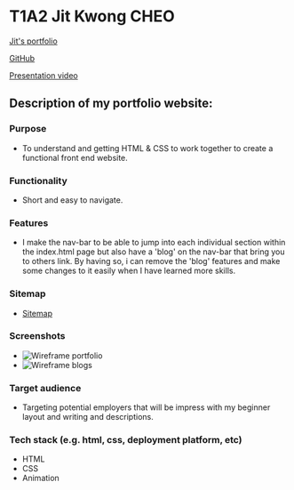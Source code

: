 
# T1A2 Jit Kwong CHEO


[Jit's portfolio](https://jitcportfolio.netlify.app/index.html)

[GitHub](https://github.com/JitCHEO)

[Presentation video](https://youtu.be/n-OAVcSbQlI)


## Description of my portfolio website: 
### Purpose
- To understand and getting HTML & CSS to work together to create a functional front end website.

### Functionality 
- Short and easy to navigate.

### Features
- I make the nav-bar to be able to jump into each individual section within the index.html page but also have a 'blog' on the nav-bar that bring you to others link. By having so, i can remove the 'blog' features and make some changes to it easily when I have learned more skills.

### Sitemap
- [Sitemap](../Sitemap.png)

### Screenshots
- ![Wireframe portfolio](../Desktop%20blogs%20wireframe.png)
- ![Wireframe blogs](../Mobile%20blogs%20wireframe.png)

### Target audience
- Targeting potential employers that will be impress with my beginner layout and writing and descriptions.

### Tech stack (e.g. html, css, deployment platform, etc)
- HTML
- CSS
- Animation


